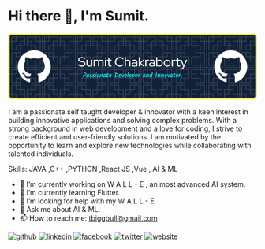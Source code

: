 # Hi there 👋, I'm Sumit.
![Passionate Developer and Innovator.](https://github.com/Sumit19Chakraborty/github-header-image/blob/a3792812ee04540681a6522e9f0ec72e05b55833/github-header-image.png)

I am a passionate self taught developer & innovator with a keen interest in building innovative applications and solving complex problems. With a strong background in web development and a love for coding, I strive to create efficient and user-friendly solutions. I am motivated by the opportunity to learn and explore new technologies while collaborating with talented individuals.

<!---
Sumit19Chakraborty/Sumit19Chakraborty is a ✨ special ✨ repository because its `README.md` (this file) appears on your GitHub profile.
You can click the Preview link to take a look at your changes.
--->
Skills: JAVA ,C++ ,PYTHON  ,React JS ,Vue , AI & ML

- 🔭 I’m currently working on W A L L - E , an most advanced AI system. 
- 🌱 I’m currently learning Flutter. 
- 🤔 I’m looking for help with my W A L L - E 
- 💬 Ask me about AI & ML. 
- 📫 How to reach me: tbiggbull@gmail.com 


[<img src='https://upload.wikimedia.org/wikipedia/commons/thumb/a/ae/Github-desktop-logo-symbol.svg/192px-Github-desktop-logo-symbol.svg.png' alt='github' height='40'>](https://github.com/Sumit19Chakraborty)  [<img src='https://upload.wikimedia.org/wikipedia/commons/thumb/f/f8/LinkedIn_icon_circle.svg/108px-LinkedIn_icon_circle.svg.png' alt='linkedin' height='40'>](https://www.linkedin.com/in/sumit-chakraborty-aaa47527b/)  [<img src='https://upload.wikimedia.org/wikipedia/en/thumb/0/04/Facebook_f_logo_%282021%29.svg/768px-Facebook_f_logo_%282021%29.svg.png?20210818083032' alt='facebook' height='40'>](https://www.facebook.com/sumit.chakroborty.148)  [<img src='https://www.iconpacks.net/icons/free-icons-6/free-icon-twitter-logo-blue-circular-20856.png' alt='twitter' height='40'>](https://twitter.com/tbiggbull)  [<img src='https://p1.hiclipart.com/preview/313/993/134/google-logo-onedrive-office-365-microsoft-office-cloud-storage-email-android-google-drive-png-clipart.jpg' alt='website' height='40'>](https://sumitchakraborty.netlify.app/)  
